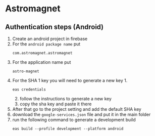 # Astromagnet

## Authentication steps (Android)
1. Create an android project in firebase
2. For the `android package name` put  
    ```
    com.astromagnet.astromagnet
    ```
3. For the application name put 
    ```
    astro-magnet
    ```
4. For the SHA 1 key you will need to generate a new key
    1. 
    ```
    eas credentials
    ```
    2. follow the instructions to generate a new key
    3. copy the sha key and paste it there
4. After that go to the project setting and add the default SHA key
5. download the `google-services.json` file and put it in the main folder
6. run the following command to generate a development build
    ```
    eas build --profile development --platform android
    ```